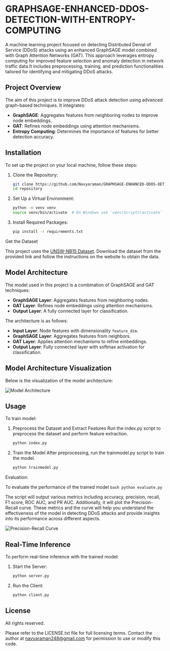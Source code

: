 # GRAPHSAGE-ENHANCED-DDOS-DETECTION-WITH-ENTROPY-COMPUTING
A machine learning project focused on detecting Distributed Denial of Service (DDoS) attacks using an enhanced GraphSAGE model combined with Graph Attention Networks (GAT). This approach leverages entropy computing for improved feature selection and anomaly detection in network traffic data.It includes preprocessing, training, and prediction functionalities tailored for identifying and mitigating DDoS attacks.


## Project Overview

The aim of this project is to improve DDoS attack detection using advanced graph-based techniques. It integrates:
- **GraphSAGE**: Aggregates features from neighboring nodes to improve node embeddings.
- **GAT**: Refines node embeddings using attention mechanisms.
- **Entropy Computing**: Determines the importance of features for better detection accuracy.
 

## Installation

To set up the project on your local machine, follow these steps:

1. Clone the Repository:
    ```bash
   git clone https://github.com/Navyaraman/GRAPHSAGE-ENHANCED-DDOS-DETECTION-WITH-ENTROPY-COMPUTING
   cd repository
   ```

2. Set Up a Virtual Environment:
     ```bash
    python -m venv venv
    source venv/bin/activate  # On Windows use `venv\Scripts\activate`
    ```

3. Install Required Packages:
    ```bash
    pip install -r requirements.txt
    ```


Get the Dataset

This project uses the [UNSW-NB15 Dataset](https://research.unsw.edu.au/projects/unsw-nb15-dataset). Download the dataset from the provided link and follow the instructions on the website to obtain the data.

## Model Architecture

The model used in this project is a combination of GraphSAGE and GAT techniques:

- **GraphSAGE Layer**: Aggregates features from neighboring nodes.
- **GAT Layer**: Refines node embeddings using attention mechanisms.
- **Output Layer**: A fully connected layer for classification.

The architecture is as follows:
- **Input Layer**: Node features with dimensionality `feature_dim`.
- **GraphSAGE Layer**: Aggregates features from neighbors.
- **GAT Layer**: Applies attention mechanisms to refine embeddings.
- **Output Layer**: Fully connected layer with softmax activation for classification.

## Model Architecture Visualization

Below is the visualization of the model architecture:

![Model Architecture](image/model_architecture.png)


## Usage

To train model:

1. Preprocess the Dataset and Extract Features
Run the index.py script to preprocess the dataset and perform feature extraction.
    ```bash
    python index.py
    ```

2. Train the Model
After preprocessing, run the trainmodel.py script to train the model.
    ```bash
    python trainmodel.py
    ```

Evaluation:

To evaluate the performance of the trained model
    ```bash
    python evaluate.py
    ```

The script will output various metrics including accuracy, precision, recall, F1 score, ROC AUC, and PR AUC. Additionally, it will plot the Precision-Recall curve. These metrics and the curve will help you understand the effectiveness of the model in detecting DDoS attacks and provide insights into its performance across different aspects.

![Precision-Recall Curve](image/PR%20CURVE.png)

## Real-Time Inference

To perform real-time inference with the trained model:

1. Start the Server:
   ```bash
   python server.py
   ```
2. Run the Client:
   ```bash
   python client.py
   ```


## License
All rights reserved.

Please refer to the LICENSE.txt file for full licensing terms. Contact the author at navyaraman248@gmail.com for permission to use or modify this code.